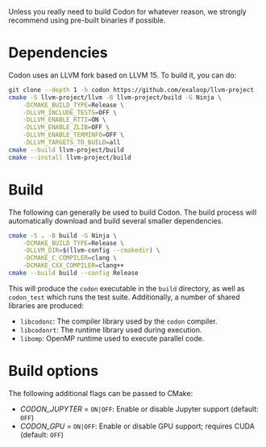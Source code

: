 Unless you really need to build Codon for whatever reason, we strongly
recommend using pre-built binaries if possible.

# Dependencies

Codon uses an LLVM fork based on LLVM 15. To build it, you can do:

``` bash
git clone --depth 1 -b codon https://github.com/exaloop/llvm-project
cmake -S llvm-project/llvm -B llvm-project/build -G Ninja \
    -DCMAKE_BUILD_TYPE=Release \
    -DLLVM_INCLUDE_TESTS=OFF \
    -DLLVM_ENABLE_RTTI=ON \
    -DLLVM_ENABLE_ZLIB=OFF \
    -DLLVM_ENABLE_TERMINFO=OFF \
    -DLLVM_TARGETS_TO_BUILD=all
cmake --build llvm-project/build
cmake --install llvm-project/build
```

# Build

The following can generally be used to build Codon. The build process
will automatically download and build several smaller dependencies.

``` bash
cmake -S . -B build -G Ninja \
    -DCMAKE_BUILD_TYPE=Release \
    -DLLVM_DIR=$(llvm-config --cmakedir) \
    -DCMAKE_C_COMPILER=clang \
    -DCMAKE_CXX_COMPILER=clang++
cmake --build build --config Release
```

This will produce the `codon` executable in the `build` directory, as
well as `codon_test` which runs the test suite. Additionally, a number
of shared libraries are produced:

- `libcodonc`: The compiler library used by the `codon` compiler.
- `libcodonrt`: The runtime library used during execution.
- `libomp`: OpenMP runtime used to execute parallel code.

# Build options

The following additional flags can be passed to CMake:

- *CODON_JUPYTER* = `ON|OFF`: Enable or disable Jupyter support (default: `OFF`)
- *CODON_GPU* = `ON|OFF`: Enable or disable GPU support; requires CUDA (default: `OFF`)
